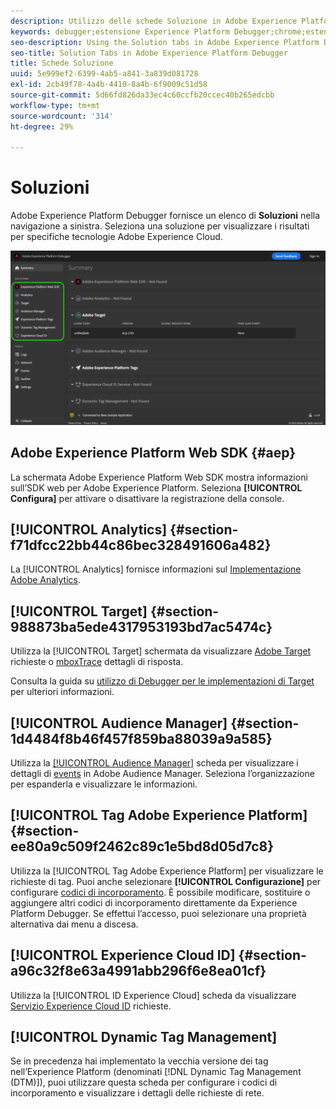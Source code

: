 ```yaml
---
description: Utilizzo delle schede Soluzione in Adobe Experience Platform Debugger
keywords: debugger;estensione Experience Platform Debugger;chrome;estensione;riepilogo;cancellare;richieste;soluzioni;soluzione;informazioni;analytics;target;audience manager;media optimizer;amo;servizio id
seo-description: Using the Solution tabs in Adobe Experience Platform Debugger
seo-title: Solution Tabs in Adobe Experience Platform Debugger
title: Schede Soluzione
uuid: 5e999ef2-6399-4ab5-a841-3a839d081728
exl-id: 2cb49f78-4a4b-4410-8a4b-6f9009c51d58
source-git-commit: 5d66fd826da33ec4c60ccfb20ccec40b265edcbb
workflow-type: tm+mt
source-wordcount: '314'
ht-degree: 29%

---
```


# Soluzioni

Adobe Experience Platform Debugger fornisce un elenco di **Soluzioni** nella navigazione a sinistra. Seleziona una soluzione per visualizzare i risultati per specifiche tecnologie Adobe Experience Cloud.

![Elenco delle soluzioni disponibili nell’interfaccia utente di Debugger](../images/solutions/overview/left-nav.png)

## Adobe Experience Platform Web SDK {#aep}

La schermata Adobe Experience Platform Web SDK mostra informazioni sull’SDK web per Adobe Experience Platform. Seleziona **[!UICONTROL Configura]** per attivare o disattivare la registrazione della console.

## [!UICONTROL Analytics] {#section-f71dfcc22bb44c86bec328491606a482}

La [!UICONTROL Analytics] fornisce informazioni sul [Implementazione Adobe Analytics](https://experienceleague.adobe.com/docs/analytics/implementation/home.html?lang=it).

## [!UICONTROL Target] {#section-988873ba5ede4317953193bd7ac5474c}

Utilizza la [!UICONTROL Target] schermata da visualizzare [Adobe Target](https://docs.adobe.com/content/help/it-IT/experience-cloud/user-guides/home.translate.html) richieste o [mboxTrace](https://experienceleague.adobe.com/docs/target/using/activities/troubleshoot-activities/content-trouble.html#section_256FCF7C14BB435BA2C68049EF0BA99E) dettagli di risposta.

Consulta la guida su [utilizzo di Debugger per le implementazioni di Target](./target.md) per ulteriori informazioni.

## [!UICONTROL Audience Manager] {#section-1d4484f8b46f457f859ba88039a9a585}

Utilizza la [[!UICONTROL Audience Manager]](https://docs.adobe.com/content/help/it-IT/experience-cloud/user-guides/home.translate.html) scheda per visualizzare i dettagli di [events](https://experienceleague.adobe.com/docs/audience-manager/user-guide/api-and-sdk-code/dcs/dcs-event-calls/dcs-event-calls.html) in Adobe Audience Manager. Seleziona l’organizzazione per espanderla e visualizzare le informazioni.

## [!UICONTROL Tag Adobe Experience Platform] {#section-ee80a9c509f2462c89c1e5bd8d05d7c8}

Utilizza la [!UICONTROL Tag Adobe Experience Platform] per visualizzare le richieste di tag. Puoi anche selezionare **[!UICONTROL Configurazione]** per configurare [codici di incorporamento](../../tags/ui/publishing/environments.md#embed-code). È possibile modificare, sostituire o aggiungere altri codici di incorporamento direttamente da Experience Platform Debugger. Se effettui l’accesso, puoi selezionare una proprietà alternativa dai menu a discesa.

## [!UICONTROL Experience Cloud ID] {#section-a96c32f8e63a4991abb296f6e8ea01cf}

Utilizza la [!UICONTROL ID Experience Cloud] scheda da visualizzare [Servizio Experience Cloud ID](https://experienceleague.adobe.com/docs/id-service/using/home.html?lang=it) richieste.

## [!UICONTROL Dynamic Tag Management]

Se in precedenza hai implementato la vecchia versione dei tag nell’Experience Platform (denominati [!DNL Dynamic Tag Management (DTM)]), puoi utilizzare questa scheda per configurare i codici di incorporamento e visualizzare i dettagli delle richieste di rete.
